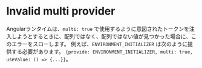 # Invalid multi provider

Angularランタイムは、`multi: true` で使用するように意図されたトークンを注入しようとするときに、配列ではなく、配列ではない値が見つかった場合に、このエラーをスローします。
例えば、`ENVIRONMENT_INITIALIZER` は次のように提供する必要があります。
`{provide: ENVIRONMENT_INITIALIZER, multi: true, useValue: () => {...}}`。
